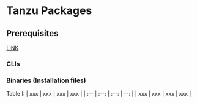 # Tanzu Packages

## Prerequisites

[LINK](URL)

### CLIs

### Binaries (Installation files)

Table I:
| xxx | xxx | xxx | xxx |
| :-- | :--: | :--: | --: |
| xxx | xxx | xxx | xxx |
